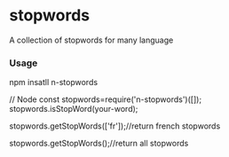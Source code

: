 # stopwords
A collection of stopwords for many language
<h3> Usage</h3>
npm insatll n-stopwords

// Node
const stopwords=require('n-stopwords')([]);
stopwords.isStopWord(your-word);

stopwords.getStopWords(['fr']);//return french stopwords

stopwords.getStopWords();//return all stopwords
